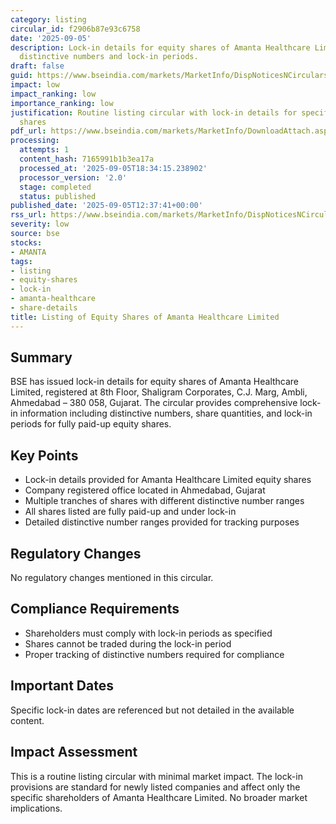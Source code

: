 ```yaml
---
category: listing
circular_id: f2906b87e93c6758
date: '2025-09-05'
description: Lock-in details for equity shares of Amanta Healthcare Limited including
  distinctive numbers and lock-in periods.
draft: false
guid: https://www.bseindia.com/markets/MarketInfo/DispNoticesNCirculars.aspx?Noticeid={E4765D90-C53E-42E8-9989-D2050C29FA7E}&noticeno=20250905-31&dt=09/05/2025&icount=31&totcount=59&flag=0
impact: low
impact_ranking: low
importance_ranking: low
justification: Routine listing circular with lock-in details for specific company
  shares
pdf_url: https://www.bseindia.com/markets/MarketInfo/DownloadAttach.aspx?id=20250905-31&attachedId=8dbef88c-ee69-4e68-ab54-134d8a01e1fc
processing:
  attempts: 1
  content_hash: 7165991b1b3ea17a
  processed_at: '2025-09-05T18:34:15.238902'
  processor_version: '2.0'
  stage: completed
  status: published
published_date: '2025-09-05T12:37:41+00:00'
rss_url: https://www.bseindia.com/markets/MarketInfo/DispNoticesNCirculars.aspx?Noticeid={E4765D90-C53E-42E8-9989-D2050C29FA7E}&noticeno=20250905-31&dt=09/05/2025&icount=31&totcount=59&flag=0
severity: low
source: bse
stocks:
- AMANTA
tags:
- listing
- equity-shares
- lock-in
- amanta-healthcare
- share-details
title: Listing of Equity Shares of Amanta Healthcare Limited
---
```


## Summary

BSE has issued lock-in details for equity shares of Amanta Healthcare Limited, registered at 8th Floor, Shaligram Corporates, C.J. Marg, Ambli, Ahmedabad – 380 058, Gujarat. The circular provides comprehensive lock-in information including distinctive numbers, share quantities, and lock-in periods for fully paid-up equity shares.

## Key Points

- Lock-in details provided for Amanta Healthcare Limited equity shares
- Company registered office located in Ahmedabad, Gujarat
- Multiple tranches of shares with different distinctive number ranges
- All shares listed are fully paid-up and under lock-in
- Detailed distinctive number ranges provided for tracking purposes

## Regulatory Changes

No regulatory changes mentioned in this circular.

## Compliance Requirements

- Shareholders must comply with lock-in periods as specified
- Shares cannot be traded during the lock-in period
- Proper tracking of distinctive numbers required for compliance

## Important Dates

Specific lock-in dates are referenced but not detailed in the available content.

## Impact Assessment

This is a routine listing circular with minimal market impact. The lock-in provisions are standard for newly listed companies and affect only the specific shareholders of Amanta Healthcare Limited. No broader market implications.